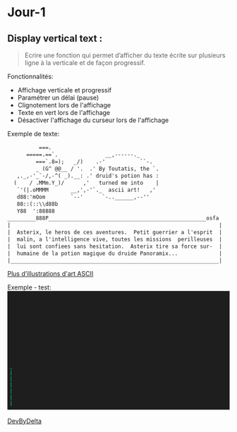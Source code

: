# Jour-1

## Display vertical text : 
> Ecrire une fonction qui permet d’afficher du texte écrite sur plusieurs ligne à la verticale et de façon progressif.
>
Fonctionnalités:
- Affichage verticale et progressif
- Paramétrer un délai (pause)
- Clignotement lors de l'affichage
- Texte en vert lors de l'affichage
- Désactiver l'affichage du curseur lors de l'affichage

Exemple de texte:
```
          ===.
      =====.==`.               __,------._
         ===`.8=);   _/)    .-'           ``-.
         _ (G^ @@__ / '.  .' By Toutatis, the `.
   ,._,-'_`-/,-^( _).__: .' druid's potion has :
  (    / .MMm.Y_)/      ,'   turned me into    |
   `'(|.oMMMM       __,',-'`._  ascii art!   ,'
   d88:'mOom        `--'      `-..______,--''
   88::(::\\d88b
   Y88  ':88888
_________888P__________________________________________________osfa
|                                                                  |
|  Asterix, le heros de ces aventures.  Petit guerrier a l'esprit  |
|  malin, a l'intelligence vive, toutes les missions  perilleuses  |
|  lui sont confiees sans hesitation.  Asterix tire sa force sur-  |
|  humaine de la potion magique du druide Panoramix...             |
|__________________________________________________________________|
```

[Plus d’illustrations d'art ASCII](https://ascii.co.uk/art)

Exemple - test:
![exemple.gif](exemple.gif)

[DevByDelta](https://github.com/DevByDelta/30-Jours-30-Projets)